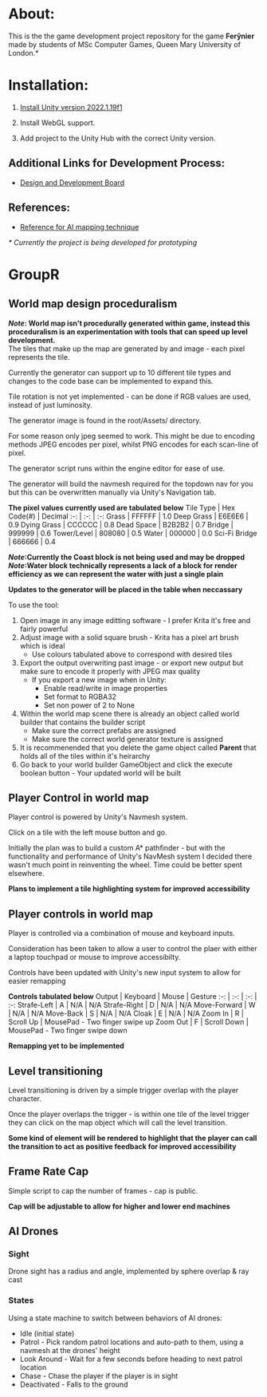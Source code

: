 # About:

This is the the game development project repository for the game **Ferŷnier** made by students of MSc Computer Games, Queen Mary University of London.\*

# Installation:

1. [Install Unity version 2022.1.19f1](https://unity3d.com/get-unity/download/archive)

2. Install WebGL support.

3. Add project to the Unity Hub with the correct Unity version.

## Additional Links for Development Process:

-   [Design and Development Board](https://app.milanote.com/1OICvn1gp26tem?p=QvLbpGpKO8B)

## References:

-   [Reference for AI mapping technique](https://www.youtube.com/watch?v=iY1jnFvHgbE&t=513s)

_\* Currently the project is being developed for prototyping_

# GroupR

## World map design proceduralism

**_Note_: World map isn't procedurally generated within game, instead this proceduralism is an experimentation with tools that can speed up level development.**<br/>
The tiles that make up the map are generated by and image - each pixel represents the tile.<br/>

Currently the generator can support up to 10 different tile types and changes to the code base can be implemented to expand this.<br/>

Tile rotation is not yet implemented - can be done if RGB values are used, instead of just luminosity.<br/>

The generator image is found in the root/Assets/ directory.<br/>

For some reason only jpeg seemed to work. This might be due to encoding methods JPEG encodes per pixel,
whilst PNG encodes for each scan-line of pixel.<br/>

The generator script runs within the engine editor for ease of use.<br/>

The generator will build the navmesh required for the topdown nav for you but this can be overwritten manually via Unity's Navigation tab.<br/>

**The pixel values currently used are tabulated below**
Tile Type | Hex Code(#) | Decimal
:-: | :-: | :-:
Grass | FFFFFF | 1.0
Deep Grass | E6E6E6 | 0.9
Dying Grass | CCCCCC | 0.8
Dead Space | B2B2B2 | 0.7
Bridge | 999999 | 0.6
Tower/Level | 808080 | 0.5
Water | 000000 | 0.0
Sci-Fi Bridge | 666666 | 0.4

**_Note_:Currently the Coast block is not being used and may be dropped**<br/>
**_Note_:Water block technically represents a lack of a block for render efficiency as we can represent the water with just a single plain**<br/>

**Updates to the generator will be placed in the table when neccassary**<br/>

To use the tool:<br/>

1. Open image in any image editting software - I prefer Krita it's free and fairly powerful
2. Adjust image with a solid square brush - Krita has a pixel art brush which is ideal
    - Use colours tabulated above to correspond with desired tiles
3. Export the output overwriting past image - or export new output but make sure to encode it properly with JPEG max quality
    - If you export a new image when in Unity:
        - Enable read/write in image properties
        - Set format to RGBA32
        - Set non power of 2 to None
4. Within the world map scene there is already an object called world builder that contains the builder script
    - Make sure the correct prefabs are assigned
    - Make sure the correct world generator texture is assigned
5. It is recommenended that you delete the game object called **Parent** that holds all of the tiles within it's heirarchy
6. Go back to your world builder GameObject and click the execute boolean button - Your updated world will be built<br/>

## Player Control in world map

Player control is powered by Unity's Navmesh system.<br/>

Click on a tile with the left mouse button and go.<br/>

Initially the plan was to build a custom A\* pathfinder - but with the functionality and performance of Unity's NavMesh system I decided there wasn't much point in reinventing the wheel. Time could be better spent elsewhere.<br/>

**Plans to implement a tile highlighting system for improved accessibility**<br/>

## Player controls in world map

Player is controlled via a combination of mouse and keyboard inputs.<br/>

Consideration has been taken to allow a user to control the plaer with either a laptop touchpad or mouse to improve accessibilty.<br/>

Controls have been updated with Unity's new input system to allow for easier remapping <br/>

**Controls tabulated below**
Output | Keyboard | Mouse | Gesture
:-: | :-: | :-: | :-:
Strafe-Left | A | N/A | N/A
Strafe-Right | D | N/A | N/A
Move-Forward | W | N/A | N/A
Move-Back | S | N/A | N/A
Cloak | E | N/A | N/A
Zoom In | R | Scroll Up | MousePad - Two finger swipe up
Zoom Out | F | Scroll Down | MousePad - Two finger swipe down
<!--Rotate | Q or E (Direction dependent) | N/A | N/A-->

**Remapping yet to be implemented**

## Level transitioning

Level transitioning is driven by a simple trigger overlap with the player character.<br/>

Once the player overlaps the trigger - is within one tile of the level trigger they can click on the map object which will call the level transition.<br/>

**Some kind of element will be rendered to highlight that the player can call the transition to act as positive feedback for improved accessibility**<br/>

## Frame Rate Cap

Simple script to cap the number of frames - cap is public.<br/>

**Cap will be adjustable to allow for higher and lower end machines**<br/>

## AI Drones

### Sight

Drone sight has a radius and angle, implemented by sphere overlap & ray cast

### States

Using a state machine to switch between behaviors of AI drones:

-   Idle (initial state)
-   Patrol - Pick random patrol locations and auto-path to them, using a navmesh at the drones' height
-   Look Around - Wait for a few seconds before heading to next patrol location
-   Chase - Chase the player if the player is in sight
-   Deactivated - Falls to the ground
